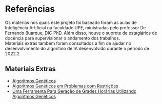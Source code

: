 # Referências

Os materias nos quais este projeto foi baseado foram as aulas de Inteligência Artificial na faculdade UPE, ministradas pelo professor Dr: Fernando Buarque, DIC PhD. Além disso, houve o suprote de estagiários de docência para supervisionar o andamento dos trabalhos. </br>
Materiais extras também foram consultados a fim de ajudar no desenvolvimento do algoritmo de IA desenvolvido durante o período de 2022.2

## Materiais Extras
- [Algoritmos Genéticos](https://www.cin.ufpe.br/~rso/ag-tbl.pdf)
- [Algoritmos Genéticos em Problemas com Restrições](http://www.inf.ufsc.br/~mauro.roisenberg/ine5377/Cursos-ICA/CE-GA14-genocop.pdf)
- [Uma Ferramenta Para Geração de Grades Horárias Utilizando Algoritmos Genéticos](https://repositorio.ufpb.br/jspui/bitstream/123456789/3824/1/JLLS01122016.pdf)
